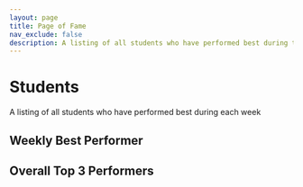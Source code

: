 ```yaml
---
layout: page
title: Page of Fame
nav_exclude: false
description: A listing of all students who have performed best during the week
---
```

<link rel="stylesheet" href="spring2024-ce101/assets/css/style.css">

# Students

A listing of all students who have performed best during each week

## Weekly Best Performer

<div id="top_std_of_week">
</div>

## Overall Top 3 Performers 

<div id="overall_top_std">
</div>

<div class="loader" id="loader"></div>
<!-- <script type="module" src="/assets/js/famePage.js">
</script> -->

<script src="../assets/js/library.js"></script>
<script>
        const siteButton = document.getElementById('menu-button');
        const siteNav = document.querySelector('.site-nav');

        let isVisible = false;

        siteButton.addEventListener('click', function(event) {
            event.preventDefault();
            if (isVisible) {
                siteNav.style.display = 'none';
                isVisible = false;
            } else {
                siteNav.style.display = 'block';
                isVisible = true;
            }
        });
    </script>
<script>
    library.pageOfFame("{{site.courseDetails_sheet_url}}", "{{site.fame_weekly_top_sheet_tab}}", "{{site.fame_overall_top_sheet_tab}}",{{site.site_mode_isOffline}}, "{{site.top_std_of_week_csv}}", "{{site.overall_top_std_csv}}" );
</script>